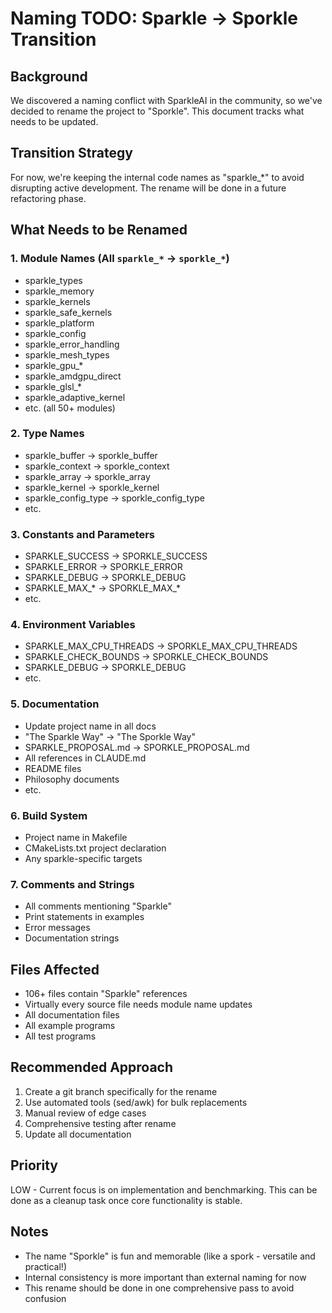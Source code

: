 # Naming TODO: Sparkle → Sporkle Transition

## Background
We discovered a naming conflict with SparkleAI in the community, so we've decided to rename the project to "Sporkle". This document tracks what needs to be updated.

## Transition Strategy
For now, we're keeping the internal code names as "sparkle_*" to avoid disrupting active development. The rename will be done in a future refactoring phase.

## What Needs to be Renamed

### 1. Module Names (All `sparkle_*` → `sporkle_*`)
- sparkle_types
- sparkle_memory
- sparkle_kernels
- sparkle_safe_kernels
- sparkle_platform
- sparkle_config
- sparkle_error_handling
- sparkle_mesh_types
- sparkle_gpu_*
- sparkle_amdgpu_direct
- sparkle_glsl_*
- sparkle_adaptive_kernel
- etc. (all 50+ modules)

### 2. Type Names
- sparkle_buffer → sporkle_buffer
- sparkle_context → sporkle_context
- sparkle_array → sporkle_array
- sparkle_kernel → sporkle_kernel
- sparkle_config_type → sporkle_config_type
- etc.

### 3. Constants and Parameters
- SPARKLE_SUCCESS → SPORKLE_SUCCESS
- SPARKLE_ERROR → SPORKLE_ERROR
- SPARKLE_DEBUG → SPORKLE_DEBUG
- SPARKLE_MAX_* → SPORKLE_MAX_*
- etc.

### 4. Environment Variables
- SPARKLE_MAX_CPU_THREADS → SPORKLE_MAX_CPU_THREADS
- SPARKLE_CHECK_BOUNDS → SPORKLE_CHECK_BOUNDS
- SPARKLE_DEBUG → SPORKLE_DEBUG
- etc.

### 5. Documentation
- Update project name in all docs
- "The Sparkle Way" → "The Sporkle Way"
- SPARKLE_PROPOSAL.md → SPORKLE_PROPOSAL.md
- All references in CLAUDE.md
- README files
- Philosophy documents
- etc.

### 6. Build System
- Project name in Makefile
- CMakeLists.txt project declaration
- Any sparkle-specific targets

### 7. Comments and Strings
- All comments mentioning "Sparkle"
- Print statements in examples
- Error messages
- Documentation strings

## Files Affected
- 106+ files contain "Sparkle" references
- Virtually every source file needs module name updates
- All documentation files
- All example programs
- All test programs

## Recommended Approach
1. Create a git branch specifically for the rename
2. Use automated tools (sed/awk) for bulk replacements
3. Manual review of edge cases
4. Comprehensive testing after rename
5. Update all documentation

## Priority
LOW - Current focus is on implementation and benchmarking. This can be done as a cleanup task once core functionality is stable.

## Notes
- The name "Sporkle" is fun and memorable (like a spork - versatile and practical!)
- Internal consistency is more important than external naming for now
- This rename should be done in one comprehensive pass to avoid confusion